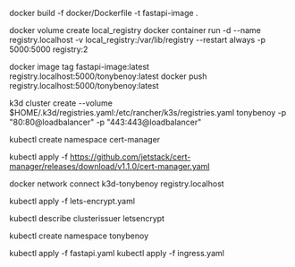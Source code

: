 docker build -f docker/Dockerfile -t fastapi-image .

docker volume create local_registry
docker container run -d --name registry.localhost -v local_registry:/var/lib/registry --restart always -p 5000:5000 registry:2


docker image tag fastapi-image:latest registry.localhost:5000/tonybenoy:latest
docker push registry.localhost:5000/tonybenoy:latest

k3d cluster create  --volume $HOME/.k3d/registries.yaml:/etc/rancher/k3s/registries.yaml tonybenoy -p "80:80@loadbalancer" -p "443:443@loadbalancer"


kubectl create namespace cert-manager


 kubectl apply -f https://github.com/jetstack/cert-manager/releases/download/v1.1.0/cert-manager.yaml

docker network connect k3d-tonybenoy registry.localhost

kubectl apply -f lets-encrypt.yaml

kubectl describe clusterissuer letsencrypt

kubectl create namespace tonybenoy

kubectl apply -f fastapi.yaml
kubectl apply -f ingress.yaml